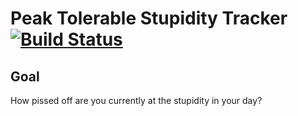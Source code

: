 Peak Tolerable Stupidity Tracker [![Build Status](https://travis-ci.org/dillius/peak-tolerable-stupidity.png?branch=master)](https://travis-ci.org/dillius/peak-tolerable-stupidity)
========================

Goal
----------------
How pissed off are you currently at the stupidity in your day?
